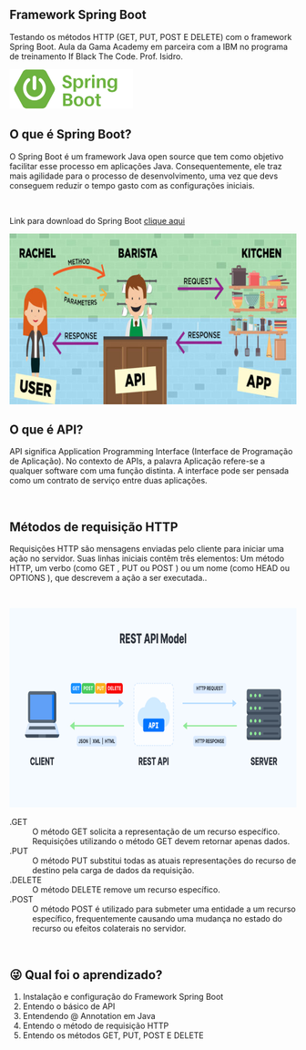 ## Framework Spring Boot

<p> Testando os métodos HTTP (GET, PUT, POST E DELETE) com o framework Spring Boot. 
Aula da Gama Academy em parceira com a IBM no programa de treinamento If Black The Code. Prof. Isidro.</p>

<img src="logo-spring.png" width="217" height="70"><br>

## O que é Spring Boot? 
<p>O Spring Boot é um framework Java open source que tem como objetivo facilitar esse processo em aplicações Java. 
Consequentemente, ele traz mais agilidade para o processo de desenvolvimento, uma vez que devs conseguem reduzir
o tempo gasto com as configurações iniciais.</p><br>

Link para download do Spring Boot
[clique aqui](https://spring.io/) <br>

<img src="api-resumo.jpg" width="768" height="300"><br>

## O que é API? 
<p>API significa Application Programming Interface (Interface de Programação de Aplicação). No contexto de APIs, 
a palavra Aplicação refere-se a qualquer software com uma função distinta. A interface pode ser pensada como um 
contrato de serviço entre duas aplicações.</p><br>

## Métodos de requisição HTTP
<p>Requisições HTTP são mensagens enviadas pelo cliente para iniciar uma ação no servidor. Suas linhas iniciais 
contêm três elementos: Um método HTTP, um verbo (como GET , PUT ou POST ) ou um nome (como HEAD ou OPTIONS ), 
que descrevem a ação a ser executada..</p><br>

<img src="metodo-html.png" width="600" height="350"><br>

<dl>
<dt>.GET</dt>
<dd>O método GET solicita a representação de um recurso específico. Requisições utilizando o método GET devem 
retornar apenas dados.</dd>
<dt>.PUT</dt>
<dd> O método PUT substitui todas as atuais representações do recurso de destino pela carga de dados da requisição.</dd>
<dt>.DELETE</dt>
<dd> O método DELETE remove um recurso específico.</dd>
<dt>.POST</dt>
<dd> O método POST é utilizado para submeter uma entidade a um recurso específico, frequentemente causando uma 
mudança no estado do recurso ou efeitos colaterais no servidor.</dd>
</dl><br>

## :stuck_out_tongue_winking_eye: Qual foi o aprendizado?
<ol>
  <li>Instalação e configuração do Framework Spring Boot</li>
  <li>Entendo o básico de API</li>
  <li>Entendendo @ Annotation em Java</li>
  <li>Entendo o método de requisição HTTP</li>
  <li>Entendo os métodos GET, PUT, POST E DELETE</li>
</ol>


